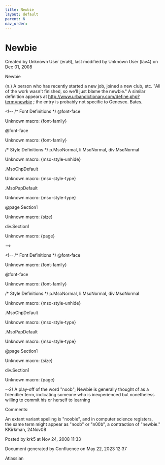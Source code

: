 ```yaml
---
title: Newbie
layout: default
parent: N
nav_order:
---
```


# Newbie

Created by  Unknown User (era6), last modified by  Unknown User (lav4) on Dec 01, 2008

Newbie

(n.) A person who has recently started a new job, joined a new club, etc. "All of the work wasn't finished, so we'll just blame the newbie." A similar definition appears at http://www.urbandictionary.com/define.php?term=newbie ; the entry is probably not specific to Geneseo. Bates.

&lt;!--  /* Font Definitions */  @font-face 	

Unknown macro: {font-family} 

@font-face 	

Unknown macro: {font-family} 

/* Style Definitions */  p.MsoNormal, li.MsoNormal, div.MsoNormal 	

Unknown macro: {mso-style-unhide} 

.MsoChpDefault 	

Unknown macro: {mso-style-type} 

.MsoPapDefault 	

Unknown macro: {mso-style-type} 

@page Section1 	

Unknown macro: {size} 

div.Section1 	

Unknown macro: {page} 

--&gt;

&lt;!--  /* Font Definitions */  @font-face 	

Unknown macro: {font-family} 

@font-face 	

Unknown macro: {font-family} 

/* Style Definitions */  p.MsoNormal, li.MsoNormal, div.MsoNormal 	

Unknown macro: {mso-style-unhide} 

.MsoChpDefault 	

Unknown macro: {mso-style-type} 

.MsoPapDefault 	

Unknown macro: {mso-style-type} 

@page Section1 	

Unknown macro: {size} 

div.Section1 	

Unknown macro: {page} 

--2) A play-off of the word "noob"; Newbie is generally thought of as a friendlier term, indicating someone who is inexperienced but nonetheless willing to commit his or herself to learning

Comments:

An extant variant spelling is &quot;noobie&quot;, and in computer science registers, the same term might appear as &quot;noob&quot; or &quot;n00b&quot;, a contraction of &quot;newbie.&quot; KKirkman, 24Nov08

Posted by krk5 at Nov 24, 2008 11:33

Document generated by Confluence on May 22, 2023 12:37

Atlassian
